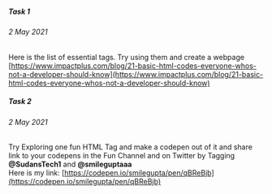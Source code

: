 ##### Task 1 
###### 2 May 2021 
Here is the list of essential tags. Try using them and create a webpage
<br />
[https://www.impactplus.com/blog/21-basic-html-codes-everyone-whos-not-a-developer-should-know](https://www.impactplus.com/blog/21-basic-html-codes-everyone-whos-not-a-developer-should-know)

##### Task 2
###### 2 May 2021
Try Exploring one fun HTML Tag and make a codepen out of it and share link to your codepens in the Fun Channel and on Twitter by Tagging **@SudansTech1** and **@smileguptaaa**
<br />
Here is my link: [https://codepen.io/smilegupta/pen/qBReBjb](https://codepen.io/smilegupta/pen/qBReBjb)
